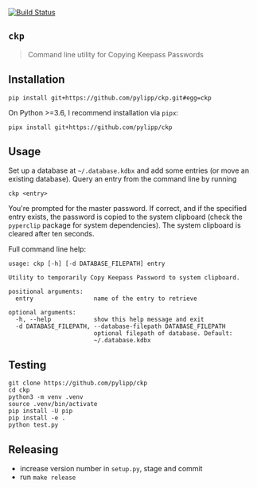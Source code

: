 [![Build Status](https://travis-ci.org/pylipp/ckp.svg?branch=master)](https://travis-ci.org/pylipp/ckp)

## `ckp`

> Command line utility for Copying Keepass Passwords

## Installation

    pip install git+https://github.com/pylipp/ckp.git#egg=ckp

On Python >=3.6, I recommend installation via `pipx`:

    pipx install git+https://github.com/pylipp/ckp

## Usage

Set up a database at `~/.database.kdbx` and add some entries (or move an existing database). Query an entry from the command line by running

    ckp <entry>

You're prompted for the master password. If correct, and if the specified entry exists, the password is copied to the system clipboard (check the `pyperclip` package for system dependencies). The system clipboard is cleared after ten seconds.

Full command line help:

    usage: ckp [-h] [-d DATABASE_FILEPATH] entry

    Utility to temporarily Copy Keepass Password to system clipboard.

    positional arguments:
      entry                 name of the entry to retrieve

    optional arguments:
      -h, --help            show this help message and exit
      -d DATABASE_FILEPATH, --database-filepath DATABASE_FILEPATH
                            optional filepath of database. Default:
                            ~/.database.kdbx

## Testing

    git clone https://github.com/pylipp/ckp
    cd ckp
    python3 -m venv .venv
    source .venv/bin/activate
    pip install -U pip
    pip install -e .
    python test.py

## Releasing

- increase version number in `setup.py`, stage and commit
- run `make release`
